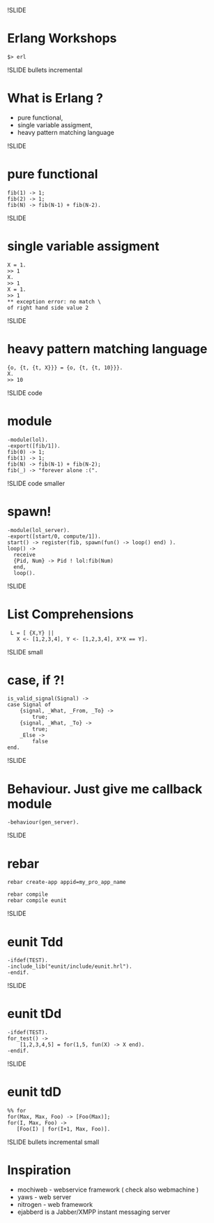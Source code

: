 !SLIDE
# Erlang Workshops #
    $> erl

!SLIDE bullets incremental
# What is Erlang ? #

* pure functional,
* single variable assigment,
* heavy pattern matching language

!SLIDE
# pure functional #
    fib(1) -> 1;
    fib(2) -> 1;
    fib(N) -> fib(N-1) + fib(N-2).

!SLIDE
# single variable assigment #
    X = 1.
    >> 1
    X.
    >> 1
    X = 1.
    >> 1
    ** exception error: no match \
    of right hand side value 2

!SLIDE
# heavy pattern matching language
    {o, {t, {t, X}}} = {o, {t, {t, 10}}}.
    X.
    >> 10

!SLIDE code
# module #
    -module(lol).
    -export([fib/1]).
    fib(0) -> 1;
    fib(1) -> 1;
    fib(N) -> fib(N-1) + fib(N-2);
    fib(_) -> "forever alone :(".

!SLIDE code smaller
# spawn! #
    -module(lol_server).
    -export([start/0, compute/1]).
    start() -> register(fib, spawn(fun() -> loop() end) ).
    loop() ->
      receive
      {Pid, Num} -> Pid ! lol:fib(Num)
      end,
      loop().

!SLIDE
# List Comprehensions #
     L = [ {X,Y} ||
       X <- [1,2,3,4], Y <- [1,2,3,4], X*X == Y].

!SLIDE small
# case, if ?! #
    is_valid_signal(Signal) ->
    case Signal of
        {signal, _What, _From, _To} ->
            true;
        {signal, _What, _To} ->
            true;
        _Else ->
            false
    end.

!SLIDE
# Behaviour. Just give me callback module #
    -behaviour(gen_server).

!SLIDE
# rebar #
    rebar create-app appid=my_pro_app_name

    rebar compile
    rebar compile eunit

!SLIDE
# eunit Tdd #
    -ifdef(TEST).
    -include_lib("eunit/include/eunit.hrl").
    -endif.

!SLIDE
# eunit tDd #
    -ifdef(TEST).
    for_test() ->
        [1,2,3,4,5] = for(1,5, fun(X) -> X end).
    -endif.

!SLIDE
# eunit tdD #
    %% for
    for(Max, Max, Foo) -> [Foo(Max)];
    for(I, Max, Foo) ->
       [Foo(I) | for(I+1, Max, Foo)].

!SLIDE bullets incremental small
# Inspiration #

* mochiweb - webservice framework ( check also webmachine )
* yaws - web server
* nitrogen - web framework
* ejabberd is a Jabber/XMPP instant messaging server
